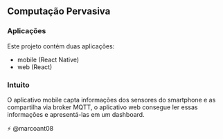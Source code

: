## Computação Pervasiva

### Aplicações
Este projeto contém duas aplicações:
* mobile (React Native)
* web (React)

### Intuito
O aplicativo mobile capta informações dos sensores do smartphone e as compartilha via broker MQTT, o aplicativo web consegue ler essas informações e apresentá-las em um dashboard.

⚡ @marcoant08
